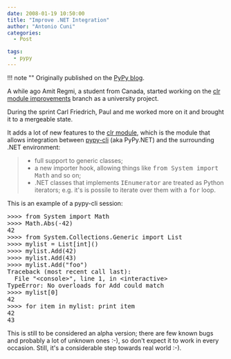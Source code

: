 ```yaml
---
date: 2008-01-19 10:50:00
title: "Improve .NET Integration"
author: "Antonio Cuni"
categories:
  - Post

tags:
  - pypy
---
```


!!! note ""
    Originally published on the [PyPy blog](https://pypy.org/posts/2008/01/improve-net-integration-2239651503641931440.html).


<html><body><p>A while ago Amit Regmi, a student from Canada, started working on the
<a class="reference" href="https://codespeak.net/viewvc/pypy/branch/clr-module-improvements/?pathrev=50773">clr module improvements</a> branch as a university project.
</p>
<!-- more -->

<p>During the sprint Carl Friedrich, Paul and me worked more on it and
brought it to a mergeable state.</p>
<p>It adds a lot of new features to the <a class="reference" href="https://codespeak.net/pypy/dist/pypy/doc/clr-module.html">clr module</a>, which is the
module that allows integration between <a class="reference" href="https://codespeak.net/pypy/dist/pypy/doc/getting-started.html#translating-using-the-cli-backend">pypy-cli</a> (aka PyPy.NET) and
the surrounding .NET environment:</p>
<blockquote>
<ul class="simple">
<li>full support to generic classes;</li>
<li>a new importer hook, allowing things like <tt class="docutils literal"><span class="pre">from</span> <span class="pre">System</span> <span class="pre">import</span>
<span class="pre">Math</span></tt> and so on;</li>
<li>.NET classes that implements <tt class="docutils literal"><span class="pre">IEnumerator</span></tt> are treated
as Python iterators; e.g. it's is possile to iterate over them
with a <tt class="docutils literal"><span class="pre">for</span></tt> loop.</li>
</ul>
</blockquote>
<p>This is an example of a pypy-cli session:</p>
<pre class="literal-block">
&gt;&gt;&gt;&gt; from System import Math
&gt;&gt;&gt;&gt; Math.Abs(-42)
42
&gt;&gt;&gt;&gt; from System.Collections.Generic import List
&gt;&gt;&gt;&gt; mylist = List[int]()
&gt;&gt;&gt;&gt; mylist.Add(42)
&gt;&gt;&gt;&gt; mylist.Add(43)
&gt;&gt;&gt;&gt; mylist.Add("foo")
Traceback (most recent call last):
  File "&lt;console&gt;", line 1, in &lt;interactive&gt;
TypeError: No overloads for Add could match
&gt;&gt;&gt;&gt; mylist[0]
42
&gt;&gt;&gt;&gt; for item in mylist: print item
42
43
</pre>
<p>This is still to be considered an alpha version; there are few known
bugs and probably a lot of unknown ones :-), so don't expect it to
work in every occasion. Still, it's a considerable step towards real
world :-).</p></body></html>